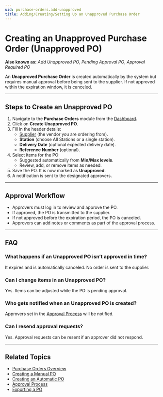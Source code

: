 ```yaml
---
uid: purchase-orders.add-unapproved
title: Adding/Creating/Setting Up an Unapproved Purchase Order
---
```


# Creating an Unapproved Purchase Order (Unapproved PO)

**Also known as:** *Add Unapproved PO*, *Pending Approval PO*, *Approval Required PO*

An **Unapproved Purchase Order** is created automatically by the system but requires manual approval before being sent to the supplier. If not approved within the expiration window, it is canceled.

---

## Steps to Create an Unapproved PO

1. Navigate to the **Purchase Orders** module from the [Dashboard](xref:dashboard).  
2. Click on **Create Unapproved PO**.  
3. Fill in the header details:  
   - [Supplier](xref:suppliers) (the vendor you are ordering from).  
   - **Station** (choose All Stations or a single station).  
   - **Delivery Date** (optional expected delivery date).  
   - **Reference Number** (optional).  
4. Select items for the PO:  
   - Suggested automatically from **Min/Max levels**.  
   - Review, add, or remove items as needed.  
5. Save the PO. It is now marked as **Unapproved**.  
6. A notification is sent to the designated approvers.  

---

## Approval Workflow

- Approvers must log in to review and approve the PO.  
- If approved, the PO is transmitted to the supplier.  
- If not approved before the expiration period, the PO is canceled.  
- Approvers can add notes or comments as part of the approval process.  

---

## FAQ

### What happens if an Unapproved PO isn’t approved in time?
It expires and is automatically canceled. No order is sent to the supplier.

### Can I change items in an Unapproved PO?
Yes. Items can be adjusted while the PO is pending approval.

### Who gets notified when an Unapproved PO is created?
Approvers set in the [Approval Process](xref:purchase-orders.approval-process) will be notified.

### Can I resend approval requests?
Yes. Approval requests can be resent if an approver did not respond.  

---

## Related Topics
- [Purchase Orders Overview](xref:purchase-orders)  
- [Creating a Manual PO](xref:purchase-orders.add-manual)  
- [Creating an Automatic PO](xref:purchase-orders.add-auto)  
- [Approval Process](xref:purchase-orders.approval-process)  
- [Exporting a PO](xref:purchase-orders.export)  
